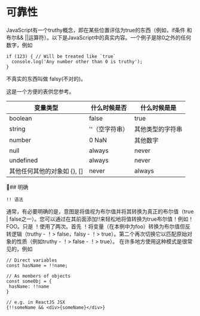 # 可靠性

JavaScript有一个truthy概念，即在某些位置评估为true的东西（例如，if条件 和 布尔&& ||运算符）。以下是JavaScript中的真实内容。一个例子是除0之外的任何数字，例如

```
if (123) { // Will be treated like `true`
  console.log('Any number other than 0 is truthy');
}
```

不真实的东西叫做 falsy(不对的)。

 这是一个方便的表供您参考。

 | 变量类型 | 什么时候是否 | 什么时候是是 |
 |------|-----------|------|
 | boolean | false | true |
 | string | ''（空字符串） | 其他类型的字符串 |
 | number | 0 NaN | 其他数字 |
 | null | always | never |
 | undefined | always | never|
 | 其他任何其他的对象如 {}, [] | never | always |
 
 ## 明确

 ```
!! 语法
 ```

 通常，有必要明确的是，意图是将值视为布尔值并将其转换为真正的布尔值（true | false之一）。您可以通过在其前面添加!!来轻松地将值转换为true布尔值！例如！FOO。只是 ！使用了两次。首先 ！将变量（在本例中为foo）转换为布尔值但反转逻辑（truthy - ！> false，falsy - ！> true）。第二个再次切换它以匹配原始对象的性质（例如truthy - ！> false - ！> true）。 在许多地方使用这种模式是很常见的，例如

 ```
 // Direct variables
const hasName = !!name;

// As members of objects
const someObj = {
  hasName: !!name
}

// e.g. in ReactJS JSX
{!!someName && <div>{someName}</div>}
 ```